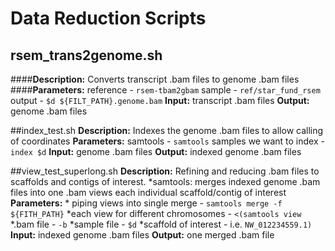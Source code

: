 # Data Reduction Scripts

## rsem_trans2genome.sh
####**Description:** Converts transcript .bam files to genome .bam files
####**Parameters:** reference - `rsem-tbam2gbam`
                sample - `ref/star_fund_rsem`
                output - `$d ${FILT_PATH}.genome.bam`
**Input:** transcript .bam files
**Output:** genome .bam files

##index_test.sh
**Description:** Indexes the genome .bam files to allow calling of coordinates
**Parameters:** samtools - `samtools`
                samples we want to index - `index $d`
**Input:** genome .bam files
**Output:** indexed genome .bam files

##view_test_superlong.sh
**Description:** Refining and reducing .bam files to scaffolds and contigs of interest.
      *samtools: merges indexed genome .bam files into one .bam
                 views each individual scaffold/contig of interest
**Parameters:** 
      * piping views into single merge - `samtools merge -f ${FITH_PATH}`
      *each view for different chromosomes - `<(samtools view `
                    *.bam file - `-b`
                    *sample file - `$d`
                    *scaffold of interest - i.e. `NW_012234559.1)`
**Input:** indexed genome .bam files
**Output:** one merged .bam file
                   
